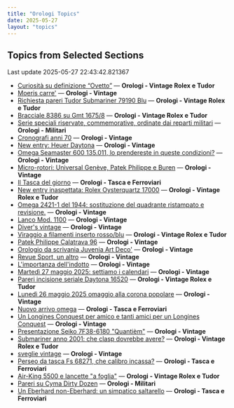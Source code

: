 ```yaml
---
title: "Orologi Topics"
date: 2025-05-27
layout: "topics"
---
```


## Topics from Selected Sections

Last update 2025-05-27 22:43:42.821367

- [Curiosità su definizione “Ovetto”](https://orologi.forumfree.it/?t=80703072) — **Orologi - Vintage Rolex e Tudor**
- [Moeris carre'](https://orologi.forumfree.it/?t=80704732) — **Orologi - Vintage**
- [Richiesta pareri Tudor Submariner 79190 Blu](https://orologi.forumfree.it/?t=80703314) — **Orologi - Vintage Rolex e Tudor**
- [Bracciale 8386 su Gmt 1675/8](https://orologi.forumfree.it/?t=80705478) — **Orologi - Vintage Rolex e Tudor**
- [Serie speciali riservate, commemorative, ordinate dai reparti militari](https://orologi.forumfree.it/?t=70708713) — **Orologi - Militari**
- [Cronografi anni 70](https://orologi.forumfree.it/?t=78312852) — **Orologi - Vintage**
- [New entry: Heuer Daytona](https://orologi.forumfree.it/?t=80692975) — **Orologi - Vintage**
- [Omega Seamaster 600 135.011, lo prendereste in queste condizioni?](https://orologi.forumfree.it/?t=80704809) — **Orologi - Vintage**
- [Micro-rotori: Universal Genève, Patek Philippe e Buren](https://orologi.forumfree.it/?t=80701756) — **Orologi - Vintage**
- [Il Tasca del giorno](https://orologi.forumfree.it/?t=80702163) — **Orologi - Tasca e Ferroviari**
- [New entry inaspettata: Rolex Oysterquartz 17000](https://orologi.forumfree.it/?t=80701175) — **Orologi - Vintage Rolex e Tudor**
- [Omega 2421-1 del 1944: sostituzione del quadrante ristampato e revisione.](https://orologi.forumfree.it/?t=80704171) — **Orologi - Vintage**
- [Lanco Mod. 1100](https://orologi.forumfree.it/?t=80705395) — **Orologi - Vintage**
- [Diver's vintage](https://orologi.forumfree.it/?t=71608461) — **Orologi - Vintage**
- [Viraggio a filamenti inserto rosso/blu](https://orologi.forumfree.it/?t=80703308) — **Orologi - Vintage Rolex e Tudor**
- [Patek Philippe Calatrava 96](https://orologi.forumfree.it/?t=80705534) — **Orologi - Vintage**
- [Orologio da scrivania Juvenia Art Deco'](https://orologi.forumfree.it/?t=80701566) — **Orologi - Vintage**
- [Revue Sport, un altro](https://orologi.forumfree.it/?t=80702095) — **Orologi - Vintage**
- [L'importanza dell'indotto](https://orologi.forumfree.it/?t=80692246) — **Orologi - Vintage**
- [Martedì 27 maggio 2025: settiamo i calendari](https://orologi.forumfree.it/?t=80705289) — **Orologi - Vintage**
- [Pareri incisione seriale Daytona 16520](https://orologi.forumfree.it/?t=80706071) — **Orologi - Vintage Rolex e Tudor**
- [Lunedì 26 maggio 2025 omaggio alla corona popolare](https://orologi.forumfree.it/?t=80704064) — **Orologi - Vintage**
- [Nuovo arrivo omega](https://orologi.forumfree.it/?t=80700793) — **Orologi - Tasca e Ferroviari**
- [Un Longines Conquest per amico e tanti amici per un Longines Conquest](https://orologi.forumfree.it/?t=80703575) — **Orologi - Vintage**
- [Presentazione Seiko 7F38-6180 "Quantièm"](https://orologi.forumfree.it/?t=80706132) — **Orologi - Vintage**
- [Submariner anno 2001: che clasp dovrebbe avere?](https://orologi.forumfree.it/?t=80704031) — **Orologi - Vintage Rolex e Tudor**
- [sveglie vintage](https://orologi.forumfree.it/?t=80706130) — **Orologi - Vintage**
- [Perseo da tasca Fs 68271, che calibro incassa?](https://orologi.forumfree.it/?t=80703237) — **Orologi - Tasca e Ferroviari**
- [Air-King 5500 e lancette "a foglia"](https://orologi.forumfree.it/?t=80705240) — **Orologi - Vintage Rolex e Tudor**
- [Pareri su Cyma Dirty Dozen](https://orologi.forumfree.it/?t=80697368) — **Orologi - Militari**
- [Un Eberhard non-Eberhard: un simpatico saltarello](https://orologi.forumfree.it/?t=80705753) — **Orologi - Tasca e Ferroviari**
